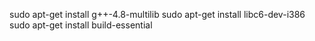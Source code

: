sudo apt-get install g++-4.8-multilib
sudo apt-get install libc6-dev-i386
sudo apt-get install build-essential
